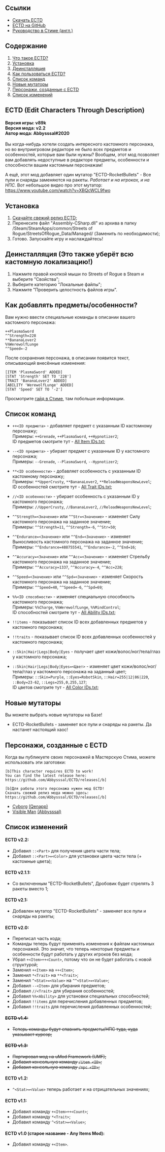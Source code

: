 ## Ссылки ##
* [Скачать ECTD](https://github.com/Abbysssal/ECTD/releases)
* [ECTD на GitHub](https://github.com/Abbysssal/ECTD)
* [Руководство в Стиме (англ.)](https://steamcommunity.com/sharedfiles/filedetails/?id=2093706214)

## Содержание ##
1.	[Что такое ECTD?](https://github.com/Abbysssal/ECTD/blob/master/README-ru.md#ectd-edit-characters-through-description)
2.	[Установка](https://github.com/Abbysssal/ECTD/blob/master/README-ru.md#установка)
3.	[Деинсталляция](https://github.com/Abbysssal/ECTD/blob/master/README-ru.md#деинсталляция-это-также-уберёт-всю-кастомную-локализацию)
4.	[Как пользоваться ECTD?](https://github.com/Abbysssal/ECTD/blob/master/README-ru.md#как-добавлять-предметыособенности)
5.	[Список команд](https://github.com/Abbysssal/ECTD/blob/master/README-ru.md#список-команд)
6.	[Новые мутаторы](https://github.com/Abbysssal/ECTD/blob/master/README-ru.md#новые-мутаторы)
7.	[Персонажи, созданные с ECTD](https://github.com/Abbysssal/ECTD/blob/master/README-ru.md#персонажи-созданные-с-ectd)
8.	[Список изменений](https://github.com/Abbysssal/ECTD/blob/master/README-ru.md#список-изменений)

## ECTD (Edit Characters Through Description) ##
#### Версия игры: v89k<br/>Версия мода: v2.2<br/>Автор мода: Abbysssal#2020 ####

Вы когда-нибудь хотели создать интересного кастомного персонажа, но во внутриигровом редакторе не было всех предметов и особенностей, которые вам были нужны? Вообщем, этот мод позволяет вам добавлять недоступные в редакторе предметы, особенности и способности вашим кастомным персонажам!

А ещё, этот мод добавляет один мутатор "ECTD-RocketBullets" - Все пули и снаряды заменяются на ракеты. *Работает и на игроках, и на НПС.* Вот небольшое видео про этот мутатор: https://www.youtube.com/watch?v=XBQcWCL9fwo

## Установка ##
1.	[Скачайте свежий релиз ECTD](https://github.com/Abbysssal/ECTD/releases);
2.  Перенесите файл "Assembly-CSharp.dll" из архива в папку /Steam/SteamApps/common/Streets of Rogue/StreetsOfRogue_Data/Managed/ (Заменить по необходимости);
3.  Готово. Запускайте игру и наслаждайтесь!

## Деинсталляция (Это также уберёт всю кастомную локализацию!) ##
1.  Нажмите правой кнопкой мыши по Streets of Rogue в Steam и выберите "Свойства";
2.  Выберите категорию "Локальные файлы";
3.  Нажмите "Проверить целостность файлов игры".

## Как добавлять предметы/особенности? ##
Вам нужно ввести специальные команды в описании вашего кастомного персонажа:
```
++PlasmaSword
^^Strength=228
**BananaLover2
%%WerewolfLunge
^^Speed=-2
```
После сохранения персонажа, в описании появится текст, описывающий внесённые изменения:
```
[ITEM 'PlasmaSword' ADDED]
[STAT 'Strength' SET TO '228']
[TRAIT 'BananaLover2' ADDED]
[ABILITY 'WerewolfLunge' ADDED]
[STAT 'Speed' SET TO '-2']
```

Просмотрите [гайд в Стиме](https://steamcommunity.com/sharedfiles/filedetails/?id=2093706214), там побольше информации.

## Список команд ##

* `++<ID предмета>` - добавляет предмет с указанным ID кастомному персонажу;
<br/>Примеры: `++Grenade`, `++PlasmaSword`, `++Hypnotizer2`;
<br/>ID предметов смотрите тут - [All Item IDs.txt](https://github.com/Abbysssal/ECTD/blob/master/All%20Item%20IDs.txt);

* `--<ID предмета>` - убирает предмет с указанным ID у кастомного персонажа;
<br/>Примеры: `--Grenade`, `--PlasmaSword`, `--Hypnotizer2`;

* `**<ID особенности>` - добавляет особенность с указанным ID кастомному персонажу;
<br/>Примеры: `**UpperCrusty`, `**BananaLover2`, `**ReloadWeaponsNewLevel`;
<br/>ID особенностей смотрите тут - [All Trait IDs.txt](https://github.com/Abbysssal/ECTD/blob/master/All%20Trait%20IDs.txt);

* `//<ID особенности>` - убирает особенность с указанным ID у кастомного персонажа;
<br/>Примеры: `//UpperCrusty`, `//BananaLover2`, `//ReloadWeaponsNewLevel`;

* `^^Strength=<Значение>` или `^^Str=<Значение>` - изменяет Силу кастомного персонажа на заданное значение;
<br/>Примеры: `^^Strength=11`, `^^Strength=-6`, `^^Str=50`;

* `^^Endurance=<Значение>` или `^^End=<Значение>` - изменяет Выносливость кастомного персонажа на заданное значение;
<br/>Примеры: `^^Endurance=488755541`, `^^Endurance=-2`, `^^End=16`;

* `^^Accuracy=<Значение>` или `^^Acc=<Значение>` - изменяет Стрельбу кастомного персонажа на заданное значение;
<br/>Примеры: `^^Accuracy=1337`, `^^Accuracy=-4`, `^^Acc=228`;

* `^^Speed=<Значение>` или `^^Spd=<Значение>` - изменяет Скорость кастомного персонажа на заданное значение;
<br/>Примеры: `^^Speed=40`, `^^Speed=-6`, `^^Spd=69`;

* `%%<ID способности>` - изменяет специальную способность кастомного персонажа;
<br/>Примеры: `%%Charge`, `%%WerewolfLunge`, `%%MindControl`;
<br/>ID способностей смотрите тут - [All Ability IDs.txt](https://github.com/Abbysssal/ECTD/blob/master/All%20Ability%20IDs.txt);

* `!!items` - показывает список ID всех добавленных предметов у кастомного персонажа;

* `!!traits` - показывает список ID всех добавленных особенностей у кастомного персонажа;

* `::Skin|Hair|Legs|Body|Eyes` - получает цвет кожи/волос/ног/тела/глаз у кастомного персонажа;

* `::Skin|Hair|Legs|Body|Eyes=<Цвет>` - изменяет цвет кожи/волос/ног/тела/глаз у кастомного персонажа на заданный цвет;
<br/>Примеры: `::Skin=Purple`, `::Eyes=RobotSkin`, `::Hair=255|12|86|220`, `::Body=23-62`, `::Legs=255,0,255,127`;
<br/>ID цветов смотрите тут - [All Color IDs.txt](https://github.com/Abbysssal/ECTD/blob/master/All%20Color%20IDs.txt);

## Новые мутаторы ##
Вы можете выбрать новые мутаторы на Базе!

* ECTD-RocketBullets - заменяет все пули и снаряды на ракеты. Да настанет настоящий хаос!

## Персонажи, созданные с ECTD ##
Когда вы публикуете своих персонажей в Мастерскую Стима, можете использовать эти заготовки:
```
[b]This character requires ECTD to work!
You can find the latest release here:
https://github.com/Abbysssal/ECTD/releases[/b]

[b]Для работы этого персонажа нужен мод ECTD!
Скачать свежий релиз мода можно здесь:
https://github.com/Abbysssal/ECTD/releases[/b]
```

* [Cyborg](https://steamcommunity.com/sharedfiles/filedetails/?id=2092648215) [(Qenapp)](https://steamcommunity.com/id/Qenapp)
* [Visible Man](https://steamcommunity.com/sharedfiles/filedetails/?id=2098168599) [(Abbysssal)](https://steamcommunity.com/id/Abbysssal/)

## Список изменений ##

#### ECTD v2.2: ####
* Добавил `::<Part>` для получения цвета части тела;
* Добавил `::<Part>=<Color>` для установки цвета части тела (+ кастомные цвета);

#### ECTD v2.1.1: ####
* Со включенным "ECTD-RocketBullets", Дробовик будет стрелять 3 ракеты вместо 1;

#### ECTD v2.1: ####
* Добавлен мутатор "ECTD-RocketBullets" - заменяет все пули и снаряды на ракеты;

#### ECTD v2.0: ####
* Переписал часть кода;
* Команды теперь будут применять изменения к файлам кастомных персонажей. Это значит, что теперь некоторые предметы и особенности будут работать у других игроков без мода;
* Убрал `+<Item>++<Count>`, потому что он не будет работать с новой структурой;
* Заменил `+<Item>` на `++<Item>`;
* Заменил `*<Trait>` на `**<Trait>`;
* Заменил `^<Stat>=<Value>` на `^^<Stat>=<Value>`;
* Добавил `--<Item>` для убирания предметов;
* Добавил `//<Trait>` для убирания особенностей;
* Добавил `%%<Ability>` для установки специальных способностей;
* Добавил `!!items` для перечисления добавленных предметов;
* Добавил `!!traits` для перечисления добавленных особенностей;

#### ~~ECTD v1.4:~~ ####
* ~~Теперь команды будут спавнить предметы/НПС туда, куда указывает курсор;~~

#### ~~ECTD v1.3:~~ ####
* ~~Портировал мод на uMod Framework (UMF);~~
* ~~Добавил консольную команду `/item <ID>`;~~
* ~~Добавил консольную команду `/npc <ID>`;~~

#### ECTD v1.2: ####
* `^<Stat>=<Value>` теперь работает и на отрицательных значениях;

#### ECTD v1.1: ####
* Добавил команду `+<Item>++<Count>`;
* Добавил команду `*<Trait>`;
* Добавил команду `^<Stat>=<Value>`;

#### ECTD v1.0 (старое название - Any Items Mod): ####
* Добавил команду `+<Item>`.